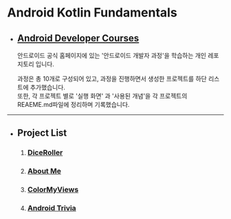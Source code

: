 # Android Kotlin Fundamentals
* ## [Android Developer Courses](https://developer.android.com/courses/kotlin-android-fundamentals/overview?hl=ko)
  안드로이드 공식 홈페이지에 있는 '안드로이드 개발자 과정'을 학습하는 개인 레포지토리 입니다.

  과정은 총 10개로 구성되어 있고, 과정을 진행하면서 생성한 프로젝트를 하단 리스트에 추가했습니다.   
  또한, 각 프로젝트 별로 '실행 화면' 과 '사용된 개념'을 각 프로젝트의 REAEME.md파일에 정리하며 기록했습니다. 
* * *
* ## Project List
  1. ### [DiceRoller](https://github.com/JINKOO/Android_Kotlin_Fundamentals/tree/main/DiceRoller)
  2. ### [About Me](https://github.com/JINKOO/Android_Kotlin_Fundamentals/tree/main/AboutMe)
  3. ### [ColorMyViews](https://github.com/JINKOO/Android_Kotlin_Fundamentals/tree/main/ColorMyViews)
  4. ### [Android Trivia](https://github.com/JINKOO/Android_Kotlin_Fundamentals/tree/main/AndroidTrivia-Starter)
